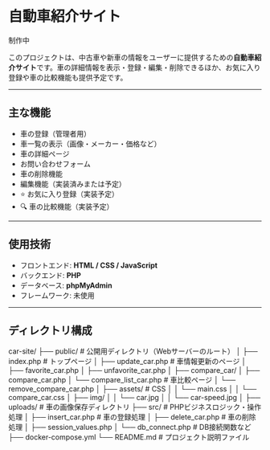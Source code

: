 # 自動車紹介サイト

制作中

このプロジェクトは、中古車や新車の情報をユーザーに提供するための**自動車紹介サイト**です。車の詳細情報を表示・登録・編集・削除できるほか、お気に入り登録や車の比較機能も提供予定です。

---

## 主な機能

- 車の登録（管理者用）
- 車一覧の表示（画像・メーカー・価格など）
- 車の詳細ページ
- お問い合わせフォーム
- 車の削除機能
- 編集機能（実装済みまたは予定）
- ⭐ お気に入り登録（実装予定）
- 🔍 車の比較機能（実装予定）

---

## 使用技術

- フロントエンド: **HTML / CSS / JavaScript**
- バックエンド: **PHP**
- データベース: **phpMyAdmin**
- フレームワーク: 未使用

---

## ディレクトリ構成
car-site/
├── public/                     # 公開用ディレクトリ（Webサーバーのルート）
│   ├── index.php               # トップページ
│   ├── update_car.php          # 車情報更新のページ
│   ├── favorite_car.php
│   ├── unfavorite_car.php
│   ├── compare_car/
│   ├── compare_car.php
│   └── compare_list_car.php    # 車比較ページ
│   └── remove_compare_car.php
│   ├── assets/                 # CSS
│   │     └── main.css
│   │     └── compare_car.css
│   ├── img/
│   │     └── car.jpg
│   │     └── car-speed.jpg
│   ├── uploads/                # 車の画像保存ディレクトリ
├── src/                        # PHPビジネスロジック・操作処理
│   ├── insert_car.php          # 車の登録処理
│   ├── delete_car.php          # 車の削除処理
│   ├── session_values.php
│   └── db_connect.php          # DB接続関数など
├── docker-compose.yml
└── README.md                   # プロジェクト説明ファイル